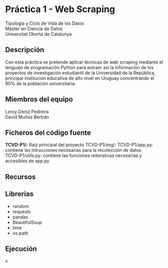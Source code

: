 # Práctica 1 - Web Scraping
Tipología y Ciclo de Vida de los Datos<br/>
Máster en Ciencia de Datos<br/>
Universitat Oberta de Catalunya <br/>

## Descripción
Con esta práctica se pretende aplicar técnicas de web scraping mediante el lenguaje de programación Python para extraer así la información de los proyectos de investigación estudiantil de la Universidad de la República, principal institución educativa de alto nivel en Uruguay concentrando el 90% de la población universitaria.

## Miembros del equipo
Leroy Deniz Pedreira <br/>
David Muñoz Bertrán

## Ficheros del código fuente
**TCVD-P1/:** Raíz principal del proyecto
TCVD-P1/img/:
TCVD-P1/app.py: contiene las intrucciones necesarias para la recolección de datos <br/>
TCVD-P1/utils.py: contiene las funciones reiterativas necesarias y accesibles de app.py

## Recursos

## Librerias
 - random
 - requests 
 - pandas
 - BeautifulSoup
 - time
 - os.path

## Ejecución
x
